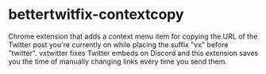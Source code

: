 # bettertwitfix-contextcopy
Chrome extension that adds a context menu item for copying the URL of the Twitter post you're currently on while placing the suffix "vx" before "twitter".  vxtwitter fixes Twitter embeds on Discord and this extension saves you the time of manually changing links every time you send them.
